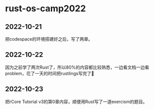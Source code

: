 # rust-os-camp2022

## 2022-10-21

把codespace的环境搭建好之后，写了两章。

## 2022-10-22

因为之前学了两次Rust了，所以80%的内容都比较熟悉，一边看文档一边看problem，花了一天的时间把rustlings写完了🥰

## 2022-10-23
把rCore Tutorial v3的第0章内容，顺便用Rust写了一道exercism的题目。
